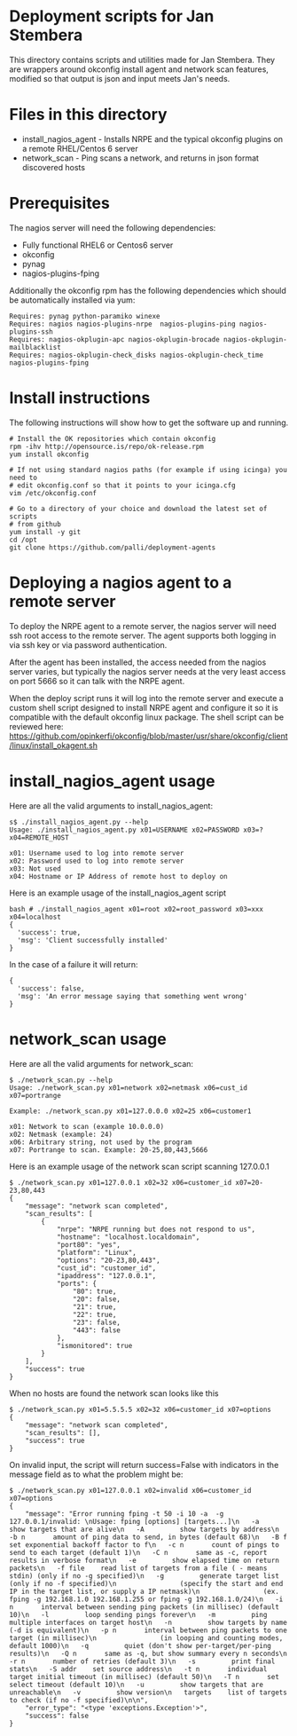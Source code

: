 Deployment scripts for Jan Stembera
===================================

This directory contains scripts and utilities made for Jan Stembera. They are wrappers around okconfig install agent
and network scan features, modified so that output is json and input meets Jan's needs.

Files in this directory
=======================

* install_nagios_agent  - Installs NRPE and the typical okconfig plugins on a remote RHEL/Centos 6 server
* network_scan          - Ping scans a network, and returns in json format discovered hosts


Prerequisites
=============

The nagios server will need the following dependencies:

* Fully functional RHEL6 or Centos6 server
* okconfig
* pynag
* nagios-plugins-fping


Additionally the okconfig rpm has the following dependencies which should be automatically installed
via yum:
```
Requires: pynag python-paramiko winexe
Requires: nagios nagios-plugins-nrpe  nagios-plugins-ping nagios-plugins-ssh
Requires: nagios-okplugin-apc nagios-okplugin-brocade nagios-okplugin-mailblacklist
Requires: nagios-okplugin-check_disks nagios-okplugin-check_time nagios-plugins-fping
```

Install instructions
====================

The following instructions will show how to get the software up and running.

```
# Install the OK repositories which contain okconfig
rpm -ihv http://opensource.is/repo/ok-release.rpm
yum install okconfig

# If not using standard nagios paths (for example if using icinga) you need to
# edit okconfig.conf so that it points to your icinga.cfg
vim /etc/okconfig.conf

# Go to a directory of your choice and download the latest set of scripts
# from github
yum install -y git
cd /opt
git clone https://github.com/palli/deployment-agents
```

Deploying a nagios agent to a remote server
===========================================
To deploy the NRPE agent to a remote server, the nagios server will need ssh root access to the remote server. The
agent supports both logging in via ssh key or via password authentication.

After the agent has been installed, the access needed from the nagios server varies, but typically the nagios server needs
at the very least access on port 5666 so it can talk with the NRPE agent.

When the deploy script runs it will log into the remote server and execute a custom shell script designed to install NRPE
agent and configure it so it is compatible with the default okconfig linux package. The shell script can be reviewed here:
https://github.com/opinkerfi/okconfig/blob/master/usr/share/okconfig/client/linux/install_okagent.sh

install_nagios_agent usage
==========================
Here are all the valid arguments to install_nagios_agent:

```
s$ ./install_nagios_agent.py --help
Usage: ./install_nagios_agent.py x01=USERNAME x02=PASSWORD x03=? x04=REMOTE_HOST

x01: Username used to log into remote server
x02: Password used to log into remote server
x03: Not used
x04: Hostname or IP Address of remote host to deploy on
```

Here is an example usage of the install_nagios_agent script

```
bash # ./install_nagios_agent x01=root x02=root_password x03=xxx x04=localhost
{
  'success': true,
  'msg': 'Client successfully installed'
}
```

In the case of a failure it will return:
```
{
  'success': false,
  'msg': 'An error message saying that something went wrong'
}
```

network_scan usage
==================

Here are all the valid arguments for network_scan:
```
$ ./network_scan.py --help
Usage: ./network_scan.py x01=network x02=netmask x06=cust_id x07=portrange

Example: ./network_scan.py x01=127.0.0.0 x02=25 x06=customer1

x01: Network to scan (example 10.0.0.0)
x02: Netmask (example: 24)
x06: Arbitrary string, not used by the program
x07: Portrange to scan. Example: 20-25,80,443,5666
```

Here is an example usage of the network scan script scanning 127.0.0.1

```
$ ./network_scan.py x01=127.0.0.1 x02=32 x06=customer_id x07=20-23,80,443
{
    "message": "network scan completed",
    "scan_results": [
        {
            "nrpe": "NRPE running but does not respond to us",
            "hostname": "localhost.localdomain",
            "port80": "yes",
            "platform": "Linux",
            "options": "20-23,80,443",
            "cust_id": "customer_id",
            "ipaddress": "127.0.0.1",
            "ports": {
                "80": true,
                "20": false,
                "21": true,
                "22": true,
                "23": false,
                "443": false
            },
            "ismonitored": true
        }
    ],
    "success": true
}
```

When no hosts are found the network scan looks like this
```
$ ./network_scan.py x01=5.5.5.5 x02=32 x06=customer_id x07=options
{
    "message": "network scan completed",
    "scan_results": [],
    "success": true
}
```

On invalid input, the script will return success=False with indicators in the message field as to what the problem might be:

```
$ ./network_scan.py x01=127.0.0.1 x02=invalid x06=customer_id x07=options
{
    "message": "Error running fping -t 50 -i 10 -a  -g 127.0.0.1/invalid: \nUsage: fping [options] [targets...]\n   -a         show targets that are alive\n   -A         show targets by address\n   -b n       amount of ping data to send, in bytes (default 68)\n   -B f       set exponential backoff factor to f\n   -c n       count of pings to send to each target (default 1)\n   -C n       same as -c, report results in verbose format\n   -e         show elapsed time on return packets\n   -f file    read list of targets from a file ( - means stdin) (only if no -g specified)\n   -g         generate target list (only if no -f specified)\n                (specify the start and end IP in the target list, or supply a IP netmask)\n                (ex. fping -g 192.168.1.0 192.168.1.255 or fping -g 192.168.1.0/24)\n   -i n       interval between sending ping packets (in millisec) (default 10)\n   -l         loop sending pings forever\n   -m         ping multiple interfaces on target host\n   -n         show targets by name (-d is equivalent)\n   -p n       interval between ping packets to one target (in millisec)\n                (in looping and counting modes, default 1000)\n   -q         quiet (don't show per-target/per-ping results)\n   -Q n       same as -q, but show summary every n seconds\n   -r n       number of retries (default 3)\n   -s         print final stats\n   -S addr    set source address\n   -t n       individual target initial timeout (in millisec) (default 50)\n   -T n       set select timeout (default 10)\n   -u         show targets that are unreachable\n   -v         show version\n   targets    list of targets to check (if no -f specified)\n\n",
    "error_type": "<type 'exceptions.Exception'>",
    "success": false
}

```
